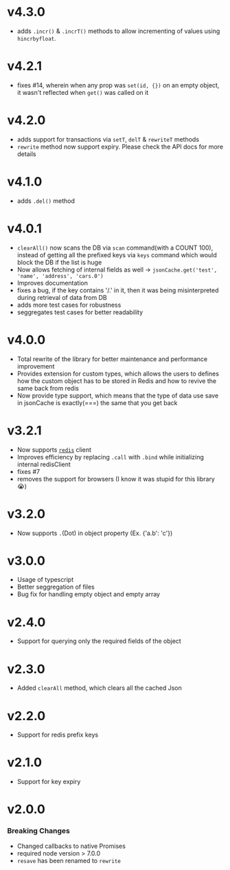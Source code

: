 # v4.3.0
* adds `.incr()` & `.incrT()` methods to allow incrementing of values using `hincrbyfloat`.

# v4.2.1
* fixes #14, wherein when any prop was `set(id, {})` on an empty object, it wasn't reflected when `get()` was called on it

# v4.2.0
* adds support for transactions via `setT`, `delT` & `rewriteT` methods
* `rewrite` method now support expiry. Please check the API docs for more details

# v4.1.0
* adds `.del()` method

# v4.0.1
* `clearAll()` now scans the DB via `scan` command(with a COUNT 100), instead of getting all the prefixed keys via `keys` command which would block the DB if the list is huge
* Now allows fetching of internal fields as well -> `jsonCache.get('test', 'name', 'address', 'cars.0')`
* Improves documentation
* fixes a bug, if the key contains '/.' in it, then it was being misinterpreted during retrieval of data from DB
* adds more test cases for robustness
* seggregates test cases for better readability

# v4.0.0
* Total rewrite of the library for better maintenance and performance improvement
* Provides extension for custom types, which allows the users to defines how the custom object has to be stored in Redis and how to revive the same back from redis
* Now provide type support, which means that the type of data use save in jsonCache is exactly(===) the same that you get back

# v3.2.1
* Now supports [`redis`](https://www.npmjs.com/package/redis) client
* Improves efficiency by replacing `.call` with `.bind` while initializing internal redisClient
* fixes #7
* removes the support for browsers (I know it was stupid for this library 😭)

# v3.2.0
* Now supports `.`(Dot) in object property (Ex. {'a.b': 'c'})

# v3.0.0
* Usage of typescript
* Better seggregation of files
* Bug fix for handling empty object and empty array

# v2.4.0
* Support for querying only the required fields of the object

# v2.3.0
* Added `clearAll` method, which clears all the cached Json

# v2.2.0
* Support for redis prefix keys

# v2.1.0
* Support for key expiry

# v2.0.0
### Breaking Changes
* Changed callbacks to native Promises
* required node version > 7.0.0
* `resave` has been renamed to `rewrite`
